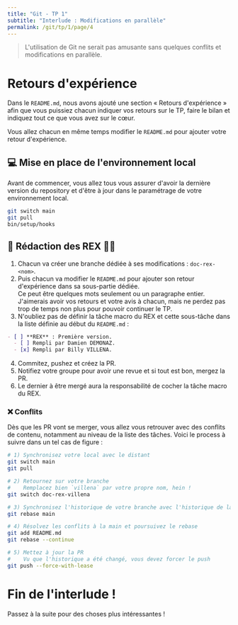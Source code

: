 ```yaml
---
title: "Git - TP 1"
subtitle: "Interlude : Modifications en parallèle"
permalink: /git/tp/1/page/4
---
```


> L'utilisation de Git ne serait pas amusante sans quelques conflits et modifications en parallèle.

# Retours d'expérience

Dans le `README.md`, nous avons ajouté une section « Retours d'expérience » afin que vous puissiez chacun indiquer
vos retours sur le TP, faire le bilan et indiquez tout ce que vous avez sur le cœur.

Vous allez chacun en même temps modifier le `README.md` pour ajouter votre retour d'expérience.

## 💻️ Mise en place de l'environnement local

Avant de commencer, vous allez tous vous assurer d'avoir la dernière version du repository et d'être à jour dans le
paramétrage de votre environnement local.

```bash
git switch main
git pull
bin/setup/hooks
```

## 📝 Rédaction des REX 🐕‍🦺

1. Chacun va créer une branche dédiée à ses modifications : `doc-rex-<nom>`.
2. Puis chacun va modifier le `README.md` pour ajouter son retour d'expérience dans sa sous-partie dédiée.
<br>Ce peut être quelques mots seulement ou un paragraphe entier. J'aimerais avoir vos retours et votre avis à chacun,
mais ne perdez pas trop de temps non plus pour pouvoir continuer le TP.
3. N'oubliez pas de définir la tâche macro du REX et cette sous-tâche dans la liste définie au début du `README.md` :
```markdown
- [ ] **REX** : Première version.
  - [ ] Rempli par Damien DEMONAZ.
  - [x] Rempli par Billy VILLENA.
```
4. Commitez, pushez et créez la PR.
5. Notifiez votre groupe pour avoir une revue et si tout est bon, mergez la PR.
6. Le dernier à être mergé aura la responsabilité de cocher la tâche macro du REX.

### ❌️ Conflits

Dès que les PR vont se merger, vous allez vous retrouver avec des conflits de contenu, notamment au niveau de la liste
des tâches. Voici le process à suivre dans un tel cas de figure :

```bash
# 1) Synchronisez votre local avec le distant
git switch main
git pull

# 2) Retournez sur votre branche
#    Remplacez bien `villena` par votre propre nom, hein !
git switch doc-rex-villena

# 3) Synchronisez l'historique de votre branche avec l'historique de la branche principale
git rebase main

# 4) Résolvez les conflits à la main et poursuivez le rebase
git add README.md
git rebase --continue

# 5) Mettez à jour la PR
#    Vu que l'historique a été changé, vous devez forcer le push
git push --force-with-lease
```

# Fin de l'interlude !

Passez à la suite pour des choses plus intéressantes !
